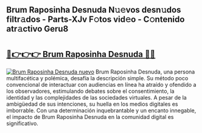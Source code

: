 ## Brum Raposinha Desnuda N𝚞𝚎vos desn𝚞dos filtr𝚊dos - Parts-XJv F𝚘tos vid𝚎o - C𝚘ntenido atr𝚊ctivo Geru8

# <h2><a href="http://mbavh7.tromn.icu/?c=Brum+Raposinha+Desnuda">🔗👉👉👉 Brum Raposinha Desnuda 🔗🔗</a></h2>

[![Brum Raposinha Desnuda nuevo](https://i.imgur.com/pEAQMta.gif)](http://mbavh7.tromn.icu/?c=Brum+Raposinha+Desnuda)
Brum Raposinha Desnuda, una persona multifacética y polémica, desafía la descripción simple. Su método poco convencional de interactuar con audiencias en línea ha atraído y ofendido a los observadores, estimulando debates sobre el consentimiento, la identidad y las complejidades de las sociedades virtuales. A pesar de la ambigüedad de sus intenciones, su huella en los medios digitales es imborrable. Con una determinación inquebrantable y un encanto innegable, el impacto de Brum Raposinha Desnuda en la comunidad digital es significativo.
